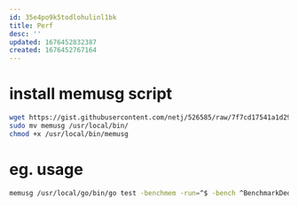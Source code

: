 ```yaml
---
id: 35e4po9k5todlohulinl1bk
title: Perf
desc: ''
updated: 1676452832387
created: 1676452767164
---
```


# install memusg script
```bash
wget https://gist.githubusercontent.com/netj/526585/raw/7f7cd17541a1d29bc978eccc80c270ab6b83ed9c/memusg
sudo mv memusg /usr/local/bin/
chmod +x /usr/local/bin/memusg
```

# eg. usage

```bash
memusg /usr/local/go/bin/go test -benchmem -run=^$ -bench ^BenchmarkDeduplication$ github.com/org-ai/orders-api/pkg/action
```